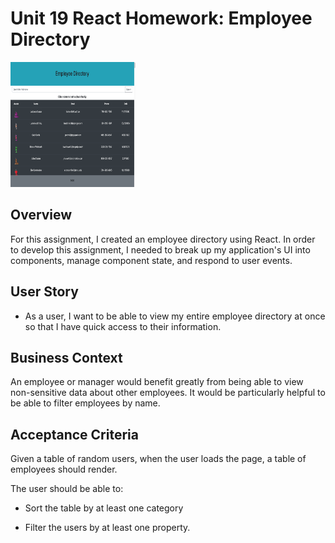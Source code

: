 # Unit 19 React Homework: Employee Directory

<img alt="demo" src="./public/demo.png"
width="200" height="200">

## Overview

For this assignment, I created an employee directory using React. In order to develop this assignment, I needed to break up my application's UI into components, manage component state, and respond to user events.

## User Story

- As a user, I want to be able to view my entire employee directory at once so that I have quick access to their information.

## Business Context

An employee or manager would benefit greatly from being able to view non-sensitive data about other employees. It would be particularly helpful to be able to filter employees by name.

## Acceptance Criteria

Given a table of random users, when the user loads the page, a table of employees should render.

The user should be able to:

- Sort the table by at least one category

- Filter the users by at least one property.
